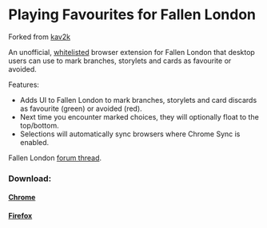 # Playing Favourites for Fallen London 

Forked from [kav2k](https://github.com/kav2k/fl_favourites)

An unofficial,
[whitelisted](http://community.failbettergames.com/topic9506-fallen-london-extensions-whitelist.aspx)
browser extension for Fallen London that desktop users can use to mark branches, storylets and cards as favourite or avoided.

Features:
* Adds UI to Fallen London to mark branches, storylets and card discards as favourite (green) or avoided (red).
* Next time you encounter marked choices, they will optionally float to the top/bottom.
* Selections will automatically sync browsers where Chrome Sync is enabled.

Fallen London [forum thread](http://community.failbettergames.com/topic21968-chrome-extension-playing-favourites.aspx).

### Download:
#### [Chrome](https://chrome.google.com/webstore/detail/fallen-london-favourites/jkaoljkdjoecocmlnncdljoeeijlcjao)
#### [Firefox](https://addons.mozilla.org/ru/firefox/addon/fallen-london-favourites/)
